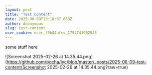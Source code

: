 ```yaml
---
layout: post
title: "Test Content"
date: 2025-08-09T13:18:07.663Z
author: Anonymous
slug: test-content
user_cookie: user_f6b44utss_1754741902543
---
```


some stuff here


![Screenshot 2025-02-26 at 14.35.44.png](https://github.com/pocha/iyc/blob/master/_posts/2025-08-09-test-content/Screenshot 2025-02-26 at 14.35.44.png?raw=true)
